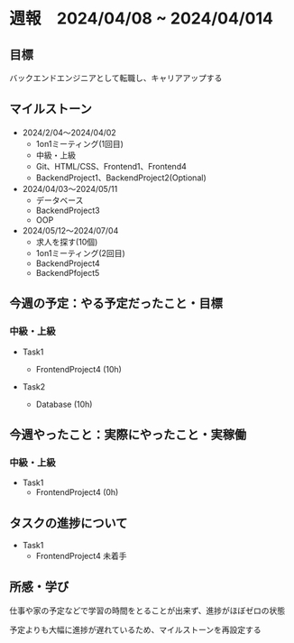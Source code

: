 # 週報　2024/04/08 ~ 2024/04/014

## 目標
バックエンドエンジニアとして転職し、キャリアアップする

## マイルストーン
- 2024/2/04〜2024/04/02
    - 1on1ミーティング(1回目)
    - 中級・上級
    - Git、HTML/CSS、Frontend1、Frontend4
    - BackendProject1、BackendProject2(Optional)
- 2024/04/03〜2024/05/11
    - データベース
    - BackendProject3
    - OOP
- 2024/05/12〜2024/07/04
    - 求人を探す(10個)
    - 1on1ミーティング(2回目)
    - BackendProject4
    - BackendPfoject5

## 今週の予定：やる予定だったこと・目標
### 中級・上級
- Task1
    - FrontendProject4 (10h)

- Task2
    - Database (10h)

## 今週やったこと：実際にやったこと・実稼働
### 中級・上級
- Task1
   - FrontendProject4 (0h)

## タスクの進捗について
- Task1
    - FrontendProject4 未着手


## 所感・学び
仕事や家の予定などで学習の時間をとることが出来ず、進捗がほぼゼロの状態

予定よりも大幅に進捗が遅れているため、マイルストーンを再設定する
